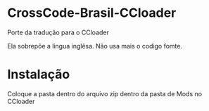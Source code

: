 # CrossCode-Brasil-CCloader
Porte da tradução para o CCloader

Ela sobrepõe a lingua inglêsa. Não usa mais o codigo fomte.

# Instalação
Coloque a pasta dentro do arquivo zip dentro da pasta de Mods no CCloader
